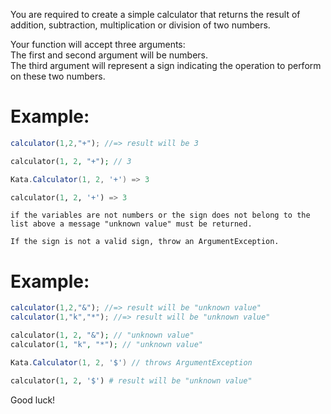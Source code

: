 You are required to create a simple calculator that returns the result of addition, subtraction, multiplication or division of two numbers.

Your function will accept three arguments:<br>
The first and second argument will be numbers.<br>
The third argument will represent a sign indicating the operation to perform on these two numbers.

# Example:

```javascript
calculator(1,2,"+"); //=> result will be 3
```
```php
calculator(1, 2, "+"); // 3
```
```csharp
Kata.Calculator(1, 2, '+') => 3
```
```python
calculator(1, 2, '+') => 3
```

```if-not:csharp
if the variables are not numbers or the sign does not belong to the list above a message "unknown value" must be returned.
```
```if:csharp
If the sign is not a valid sign, throw an ArgumentException.
```

# Example:

```javascript
calculator(1,2,"&"); //=> result will be "unknown value"
calculator(1,"k","*"); //=> result will be "unknown value"
```
```php
calculator(1, 2, "&"); // "unknown value"
calculator(1, "k", "*"); // "unknown value"
```
```csharp
Kata.Calculator(1, 2, '$') // throws ArgumentException
```
```python
calculator(1, 2, '$') # result will be "unknown value"
```

Good luck!